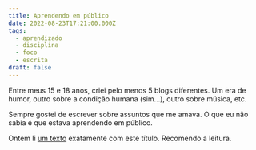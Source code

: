 ```yaml
---
title: Aprendendo em público
date: 2022-08-23T17:21:00.000Z
tags:
  - aprendizado
  - disciplina
  - foco
  - escrita
draft: false
---
```

Entre meus 15 e 18 anos, criei pelo menos 5 blogs diferentes. Um era de humor, outro sobre a condição humana (sim...), outro sobre música, etc.

Sempre gostei de escrever sobre assuntos que me amava. O que eu não sabia é que estava aprendendo em público.

Ontem li [um texto](https://www.swyx.io/learn-in-public/) exatamente com este título. Recomendo a leitura.